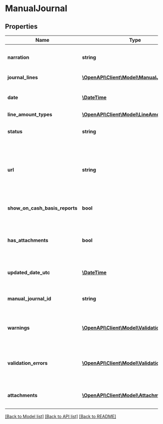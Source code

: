 # ManualJournal

## Properties
Name | Type | Description | Notes
------------ | ------------- | ------------- | -------------
**narration** | **string** | Description of journal being posted | 
**journal_lines** | [**\OpenAPI\Client\Model\ManualJournalLine[]**](ManualJournalLine.md) | See JournalLines | 
**date** | [**\DateTime**](\DateTime.md) | Date journal was posted – YYYY-MM-DD | [optional] 
**line_amount_types** | [**\OpenAPI\Client\Model\LineAmountTypes**](LineAmountTypes.md) |  | [optional] 
**status** | **string** | See Manual Journal Status Codes | [optional] 
**url** | **string** | Url link to a source document – shown as “Go to [appName]” in the Xero app | [optional] 
**show_on_cash_basis_reports** | **bool** | Boolean – default is true if not specified | [optional] 
**has_attachments** | **bool** | Boolean to indicate if a manual journal has an attachment | [optional] 
**updated_date_utc** | [**\DateTime**](\DateTime.md) | Last modified date UTC format | [optional] 
**manual_journal_id** | **string** | The Xero identifier for a Manual Journal | [optional] 
**warnings** | [**\OpenAPI\Client\Model\ValidationError[]**](ValidationError.md) | Displays array of warning messages from the API | [optional] 
**validation_errors** | [**\OpenAPI\Client\Model\ValidationError[]**](ValidationError.md) | Displays array of validation error messages from the API | [optional] 
**attachments** | [**\OpenAPI\Client\Model\Attachment[]**](Attachment.md) | Displays array of attachments from the API | [optional] 

[[Back to Model list]](../README.md#documentation-for-models) [[Back to API list]](../README.md#documentation-for-api-endpoints) [[Back to README]](../README.md)


